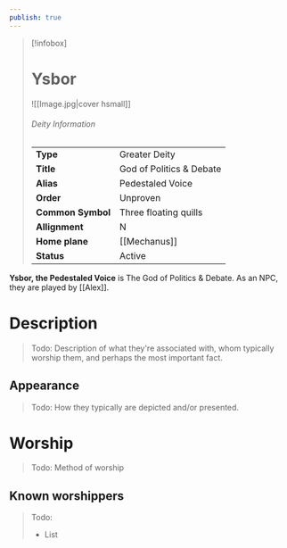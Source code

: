 ```yaml
---
publish: true
---
```

> [!infobox]  
> # Ysbor
> ![[Image.jpg|cover hsmall]]  
> ###### Deity Information
> | | |  
> |---|---|  
> | **Type** | Greater Deity |
> | **Title** | God of Politics & Debate |
> | **Alias** | Pedestaled Voice | 
> | **Order** | Unproven |
> | **Common Symbol** | Three floating quills |
> | **Allignment** | N |
> | **Home plane** | [[Mechanus]] |
> | **Status** | Active |

**Ysbor, the Pedestaled Voice** is The God of Politics & Debate. As an NPC, they are played by [[Alex]].
# Description
> Todo: Description of what they're associated with, whom typically worship them, and perhaps the most important fact.
## Appearance
> Todo: How they typically are depicted and/or presented.
# Worship
> Todo: Method of worship
## Known worshippers
> Todo: 
> - List
